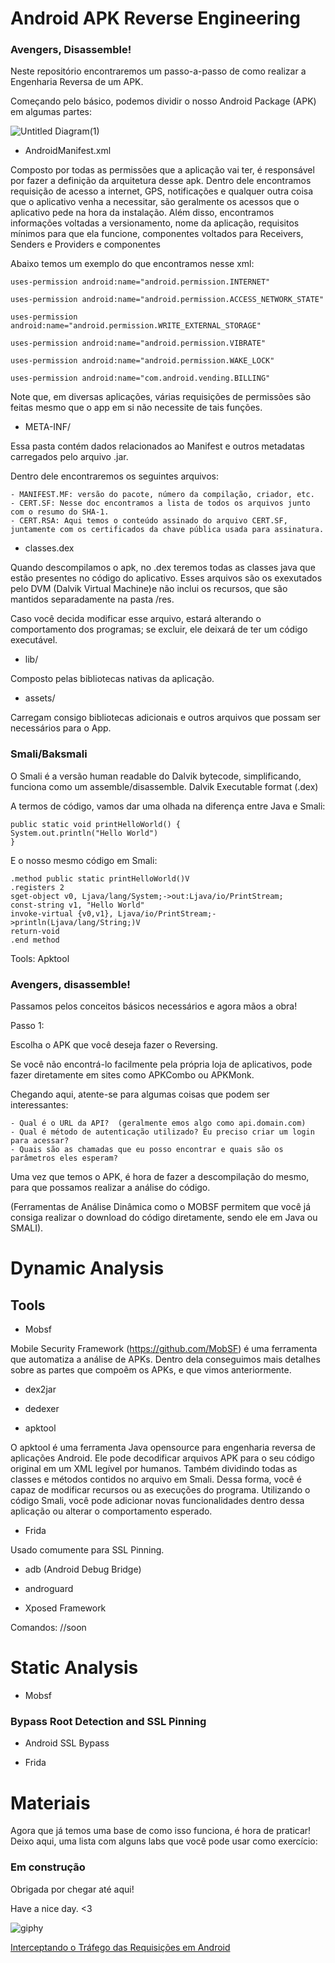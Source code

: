 # Android APK Reverse Engineering
### Avengers, Disassemble! 

Neste repositório encontraremos um passo-a-passo de como realizar a Engenharia Reversa de um APK. 

Começando pelo básico, podemos dividir o nosso Android Package (APK) em algumas partes:  

![Untitled Diagram(1)](https://user-images.githubusercontent.com/37185061/76150991-a2224980-608e-11ea-8363-558491f9adda.png)

- AndroidManifest.xml 

Composto por todas as permissões que a aplicação vai ter, é responsável por fazer a definição da arquitetura desse apk. Dentro dele encontramos requisição de acesso a internet, GPS, notificações e qualquer outra coisa que o aplicativo venha a necessitar, são geralmente os acessos que o aplicativo pede na hora da instalação. Além disso, encontramos informações voltadas a versionamento, nome da aplicação, requisitos mínimos para que ela funcione, componentes voltados para Receivers, Senders e Providers e componentes 

Abaixo temos um exemplo do que encontramos nesse xml: 

    uses-permission android:name="android.permission.INTERNET" 

    uses-permission android:name="android.permission.ACCESS_NETWORK_STATE" 
    
    uses-permission android:name="android.permission.WRITE_EXTERNAL_STORAGE" 
    
    uses-permission android:name="android.permission.VIBRATE" 
    
    uses-permission android:name="android.permission.WAKE_LOCK" 
    
    uses-permission android:name="com.android.vending.BILLING" 
    
 Note que, em diversas aplicações, várias requisições de permissões são feitas mesmo que o app em si não necessite de tais funções. 

- META-INF/ 

Essa pasta contém dados relacionados ao Manifest e outros metadatas carregados pelo arquivo .jar.

Dentro dele encontraremos os seguintes arquivos: 

	- MANIFEST.MF: versão do pacote, número da compilação, criador, etc. 
	- CERT.SF: Nesse doc encontramos a lista de todos os arquivos junto com o resumo do SHA-1.
	- CERT.RSA: Aqui temos o conteúdo assinado do arquivo CERT.SF, juntamente com os certificados da chave pública usada para assinatura. 


- classes.dex 

Quando descompilamos o apk, no .dex teremos todas as classes java que estão presentes no código do aplicativo. Esses arquivos são os exexutados pelo DVM (Dalvik Virtual Machine)e não inclui os recursos, que são mantidos separadamente na pasta /res. 

Caso você decida modificar esse arquivo, estará alterando o comportamento dos programas; se excluir, ele deixará de ter um código executável. 

- lib/ 

Composto pelas bibliotecas nativas da aplicação. 

- assets/ 

Carregam consigo bibliotecas adicionais e outros arquivos que possam ser necessários para o App. 


### Smali/Baksmali 

O Smali é a versão human readable do Dalvik bytecode, simplificando, funciona como um assemble/disassemble. Dalvik Executable format (.dex)


A termos de código, vamos dar uma olhada na diferença entre Java e Smali:  

    public static void printHelloWorld() {
	System.out.println("Hello World")
    }
    
  E o nosso mesmo código em Smali: 
  
    .method public static printHelloWorld()V
	.registers 2
	sget-object v0, Ljava/lang/System;->out:Ljava/io/PrintStream;
	const-string v1, "Hello World"
	invoke-virtual {v0,v1}, Ljava/io/PrintStream;->println(Ljava/lang/String;)V
	return-void
    .end method

Tools: 
Apktool 

### Avengers, disassemble! 

Passamos pelos conceitos básicos necessários e agora mãos a obra! 

Passo 1: 

Escolha o APK que você deseja fazer o Reversing. 

Se você não encontrá-lo facilmente pela própria loja de aplicativos, pode fazer diretamente em sites como APKCombo ou APKMonk. 

Chegando aqui, atente-se para algumas coisas que podem ser interessantes: 

	- Qual é o URL da API?  (geralmente emos algo como api.domain.com)
   	- Qual é método de autenticação utilizado? Eu preciso criar um login para acessar? 
  	- Quais são as chamadas que eu posso encontrar e quais são os parâmetros eles esperam?
 
 Uma vez que temos o APK, é hora de fazer a descompilação do mesmo, para que possamos realizar a análise do código. 
 
 (Ferramentas de Análise Dinâmica como o MOBSF permitem que você já consiga realizar o download do código diretamente, sendo ele em Java ou SMALI). 


# Dynamic Analysis 



## Tools 

- Mobsf 

Mobile Security Framework (https://github.com/MobSF) é uma ferramenta que automatiza a análise de APKs. 
Dentro dela conseguimos mais detalhes sobre as partes que compoẽm os APKs, e que vimos anteriormente. 

- dex2jar 

- dedexer

- apktool 

O apktool é uma ferramenta Java opensource para engenharia reversa de aplicações Android.
Ele pode decodificar arquivos APK para o seu código original em um XML legível por humanos. Também dividindo todas as classes
e métodos contidos no arquivo em Smali. Dessa forma, você é capaz de modificar recursos ou as execuções do programa. Utilizando o código Smali, você pode adicionar novas funcionalidades dentro dessa aplicação ou alterar o comportamento esperado. 

- Frida 

Usado comumente para SSL Pinning. 

- adb (Android Debug Bridge) 

- androguard 

- Xposed Framework 

Comandos: //soon


# Static Analysis 

- Mobsf 

### Bypass Root Detection and SSL Pinning 

- Android SSL Bypass 

- Frida 

# Materiais 

Agora que já temos uma base de como isso funciona, é hora de praticar! 
Deixo aqui, uma lista com alguns labs que você pode usar como exercício: 

### Em construção 




Obrigada por chegar até aqui! 

Have a nice day. <3 

![giphy](https://user-images.githubusercontent.com/37185061/79876601-a2b63b80-83c1-11ea-8d49-abd479aecbd3.gif)



[Interceptando o Tráfego das Requisições em Android](https://github.com/wh0isdxk/AndroidRE/blob/master/Interceptacao.md)
